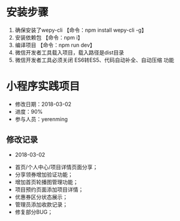 # 安装步骤
1. 确保安装了wepy-cli 【命令：npm install wepy-cli -g】
2. 安装依赖包 【命令：npm i】
3. 编译项目 【命令：npm run dev】
4. 微信开发者工具载入项目，载入路径是dist目录
5. 微信开发者工具必须关闭 ES6转ES5、代码自动补全、自动压缩 功能

# 小程序实践项目

- 修改日期：2018-03-02
- 进度：90%
- 参与人员：yerenming

## 修改记录
- 2018-03-02
* 首页/个人中心/项目详情页面分享；
*	分享领券增加验证功能；
*	增加首页轮播图管理功能；
*	项目预约页面添加项目详情；
*	优惠券区分状态展示；
*	管理员添加收款记录；
*	修复部分BUG；